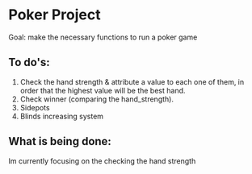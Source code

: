 # Poker Project
Goal: make the necessary functions to run a poker game

## To do's:
01. Check the hand strength & attribute a value to each one of them, in order that the highest value will be the best hand.
02. Check winner (comparing the hand_strength).
03. Sidepots
04. Blinds increasing system

## What is being done:
Im currently focusing on the checking the hand strength
